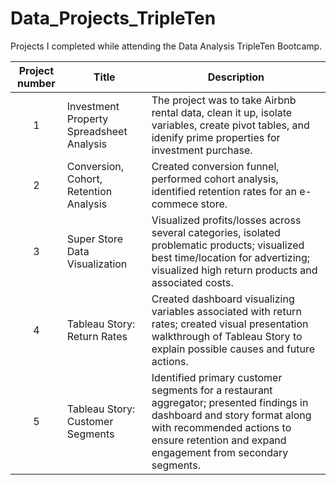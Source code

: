 # Data_Projects_TripleTen
Projects I completed while attending the Data Analysis TripleTen Bootcamp.


| Project number | Title | Description |
| :-----------: | ----------- |----------- |
| 1 | Investment Property Spreadsheet Analysis | The project was to take Airbnb rental data, clean it up, isolate variables, create pivot tables, and idenify prime properties for investment purchase. |
| 2 | Conversion, Cohort, Retention Analysis | Created conversion funnel, performed cohort analysis, identified retention rates for an e-commece store. |
| 3 | Super Store Data Visualization | Visualized profits/losses across several categories, isolated problematic products; visualized best time/location for advertizing; visualized high return products and associated costs. |
| 4 | Tableau Story: Return Rates | Created dashboard visualizing variables associated with return rates; created visual presentation walkthrough of Tableau Story to explain possible causes and future actions. |
| 5 | Tableau Story: Customer Segments | Identified primary customer segments for a restaurant aggregator; presented findings in dashboard and story format along with recommended actions to ensure retention and expand engagement from secondary segments. |
